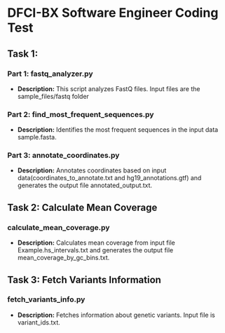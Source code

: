 # DFCI-BX Software Engineer Coding Test


## Task 1: 

### Part 1: fastq_analyzer.py
- **Description:** This script analyzes FastQ files. Input files are the sample_files/fastq folder
  
### Part 2: find_most_frequent_sequences.py
- **Description:** Identifies the most frequent sequences in the input data sample.fasta.

### Part 3: annotate_coordinates.py
- **Description:** Annotates coordinates based on input data(coordinates_to_annotate.txt and hg19_annotations.gtf) and generates the output file annotated_output.txt.

## Task 2: Calculate Mean Coverage

### calculate_mean_coverage.py
- **Description:** Calculates mean coverage from input file Example.hs_intervals.txt and generates the output file mean_coverage_by_gc_bins.txt.

## Task 3: Fetch Variants Information

### fetch_variants_info.py
- **Description:** Fetches information about genetic variants.  Input file is variant_ids.txt. 
